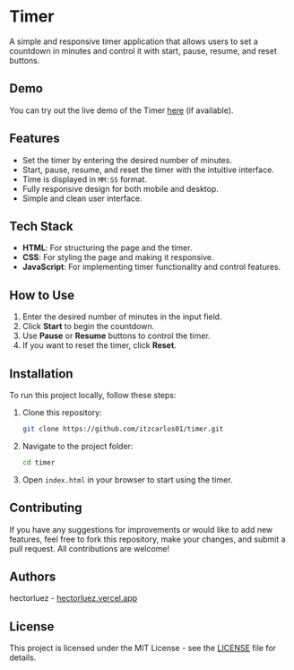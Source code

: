 # Timer

A simple and responsive timer application that allows users to set a countdown in minutes and control it with start, pause, resume, and reset buttons.

## Demo

You can try out the live demo of the Timer [here](#) (if available).

## Features

- Set the timer by entering the desired number of minutes.
- Start, pause, resume, and reset the timer with the intuitive interface.
- Time is displayed in `MM:SS` format.
- Fully responsive design for both mobile and desktop.
- Simple and clean user interface.

## Tech Stack

- **HTML**: For structuring the page and the timer.
- **CSS**: For styling the page and making it responsive.
- **JavaScript**: For implementing timer functionality and control features.

## How to Use

1. Enter the desired number of minutes in the input field.
2. Click **Start** to begin the countdown.
3. Use **Pause** or **Resume** buttons to control the timer.
4. If you want to reset the timer, click **Reset**.

## Installation

To run this project locally, follow these steps:

1. Clone this repository:
   ```bash
   git clone https://github.com/itzcarlos01/timer.git

2. Navigate to the project folder:
   ```bash
   cd timer
   
3. Open `index.html` in your browser to start using the timer.

## Contributing

If you have any suggestions for improvements or would like to add new features, feel free to fork this repository, make your changes, and submit a pull request. All contributions are welcome!

## Authors

hectorluez - [hectorluez.vercel.app](hectorluez.vercel.app)

## License
This project is licensed under the MIT License - see the [LICENSE](https://github.com/itzcarlos01/timer/blob/main/LICENSE) file for details.
